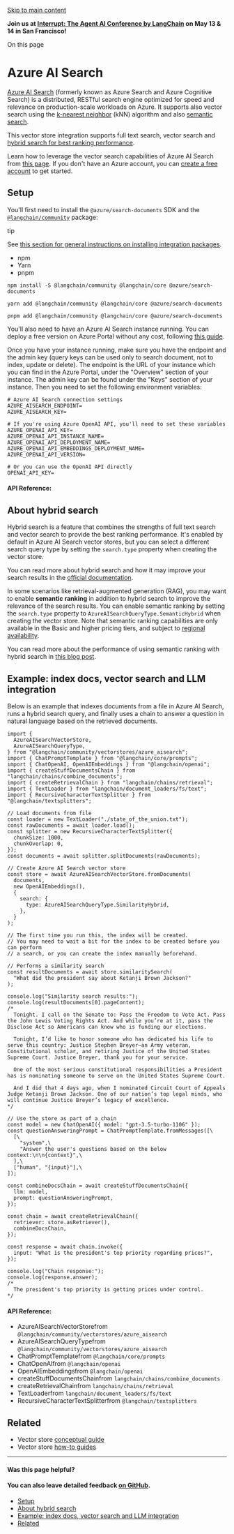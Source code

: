 [Skip to main content](https://js.langchain.com/docs/integrations/vectorstores/azure_aisearch/#__docusaurus_skipToContent_fallback)

**Join us at [Interrupt: The Agent AI Conference by LangChain](https://interrupt.langchain.com/) on May 13 & 14 in San Francisco!**

On this page

# Azure AI Search

[Azure AI Search](https://azure.microsoft.com/products/ai-services/ai-search) (formerly known as Azure Search and Azure Cognitive Search) is a distributed, RESTful search engine optimized for speed and relevance on production-scale workloads on Azure. It supports also vector search using the [k-nearest neighbor](https://en.wikipedia.org/wiki/Nearest_neighbor_search) (kNN) algorithm and also [semantic search](https://learn.microsoft.com/azure/search/semantic-search-overview).

This vector store integration supports full text search, vector search and [hybrid search for best ranking performance](https://techcommunity.microsoft.com/t5/ai-azure-ai-services-blog/azure-cognitive-search-outperforming-vector-search-with-hybrid/ba-p/3929167).

Learn how to leverage the vector search capabilities of Azure AI Search from [this page](https://learn.microsoft.com/azure/search/vector-search-overview). If you don't have an Azure account, you can [create a free account](https://azure.microsoft.com/free/) to get started.

## Setup [​](https://js.langchain.com/docs/integrations/vectorstores/azure_aisearch/\#setup "Direct link to Setup")

You'll first need to install the `@azure/search-documents` SDK and the [`@langchain/community`](https://www.npmjs.com/package/@langchain/community) package:

tip

See [this section for general instructions on installing integration packages](https://js.langchain.com/docs/how_to/installation#installing-integration-packages).

- npm
- Yarn
- pnpm

```codeBlockLines_AdAo
npm install -S @langchain/community @langchain/core @azure/search-documents

```

```codeBlockLines_AdAo
yarn add @langchain/community @langchain/core @azure/search-documents

```

```codeBlockLines_AdAo
pnpm add @langchain/community @langchain/core @azure/search-documents

```

You'll also need to have an Azure AI Search instance running. You can deploy a free version on Azure Portal without any cost, following [this guide](https://learn.microsoft.com/azure/search/search-create-service-portal).

Once you have your instance running, make sure you have the endpoint and the admin key (query keys can be used only to search document, not to index, update or delete). The endpoint is the URL of your instance which you can find in the Azure Portal, under the "Overview" section of your instance. The admin key can be found under the "Keys" section of your instance. Then you need to set the following environment variables:

```codeBlockLines_AdAo
# Azure AI Search connection settings
AZURE_AISEARCH_ENDPOINT=
AZURE_AISEARCH_KEY=

# If you're using Azure OpenAI API, you'll need to set these variables
AZURE_OPENAI_API_KEY=
AZURE_OPENAI_API_INSTANCE_NAME=
AZURE_OPENAI_API_DEPLOYMENT_NAME=
AZURE_OPENAI_API_EMBEDDINGS_DEPLOYMENT_NAME=
AZURE_OPENAI_API_VERSION=

# Or you can use the OpenAI API directly
OPENAI_API_KEY=

```

#### API Reference:

## About hybrid search [​](https://js.langchain.com/docs/integrations/vectorstores/azure_aisearch/\#about-hybrid-search "Direct link to About hybrid search")

Hybrid search is a feature that combines the strengths of full text search and vector search to provide the best ranking performance. It's enabled by default in Azure AI Search vector stores, but you can select a different search query type by setting the `search.type` property when creating the vector store.

You can read more about hybrid search and how it may improve your search results in the [official documentation](https://learn.microsoft.com/azure/search/hybrid-search-overview).

In some scenarios like retrieval-augmented generation (RAG), you may want to enable **semantic ranking** in addition to hybrid search to improve the relevance of the search results. You can enable semantic ranking by setting the `search.type` property to `AzureAISearchQueryType.SemanticHybrid` when creating the vector store.
Note that semantic ranking capabilities are only available in the Basic and higher pricing tiers, and subject to [regional availability](https://azure.microsoft.com/en-us/explore/global-infrastructure/products-by-region/?products=search).

You can read more about the performance of using semantic ranking with hybrid search in [this blog post](https://techcommunity.microsoft.com/t5/ai-azure-ai-services-blog/azure-cognitive-search-outperforming-vector-search-with-hybrid/ba-p/3929167).

## Example: index docs, vector search and LLM integration [​](https://js.langchain.com/docs/integrations/vectorstores/azure_aisearch/\#example-index-docs-vector-search-and-llm-integration "Direct link to Example: index docs, vector search and LLM integration")

Below is an example that indexes documents from a file in Azure AI Search, runs a hybrid search query, and finally uses a chain to answer a question in natural language based on the retrieved documents.

```codeBlockLines_AdAo
import {
  AzureAISearchVectorStore,
  AzureAISearchQueryType,
} from "@langchain/community/vectorstores/azure_aisearch";
import { ChatPromptTemplate } from "@langchain/core/prompts";
import { ChatOpenAI, OpenAIEmbeddings } from "@langchain/openai";
import { createStuffDocumentsChain } from "langchain/chains/combine_documents";
import { createRetrievalChain } from "langchain/chains/retrieval";
import { TextLoader } from "langchain/document_loaders/fs/text";
import { RecursiveCharacterTextSplitter } from "@langchain/textsplitters";

// Load documents from file
const loader = new TextLoader("./state_of_the_union.txt");
const rawDocuments = await loader.load();
const splitter = new RecursiveCharacterTextSplitter({
  chunkSize: 1000,
  chunkOverlap: 0,
});
const documents = await splitter.splitDocuments(rawDocuments);

// Create Azure AI Search vector store
const store = await AzureAISearchVectorStore.fromDocuments(
  documents,
  new OpenAIEmbeddings(),
  {
    search: {
      type: AzureAISearchQueryType.SimilarityHybrid,
    },
  }
);

// The first time you run this, the index will be created.
// You may need to wait a bit for the index to be created before you can perform
// a search, or you can create the index manually beforehand.

// Performs a similarity search
const resultDocuments = await store.similaritySearch(
  "What did the president say about Ketanji Brown Jackson?"
);

console.log("Similarity search results:");
console.log(resultDocuments[0].pageContent);
/*
  Tonight. I call on the Senate to: Pass the Freedom to Vote Act. Pass the John Lewis Voting Rights Act. And while you’re at it, pass the Disclose Act so Americans can know who is funding our elections.

  Tonight, I’d like to honor someone who has dedicated his life to serve this country: Justice Stephen Breyer—an Army veteran, Constitutional scholar, and retiring Justice of the United States Supreme Court. Justice Breyer, thank you for your service.

  One of the most serious constitutional responsibilities a President has is nominating someone to serve on the United States Supreme Court.

  And I did that 4 days ago, when I nominated Circuit Court of Appeals Judge Ketanji Brown Jackson. One of our nation’s top legal minds, who will continue Justice Breyer’s legacy of excellence.
*/

// Use the store as part of a chain
const model = new ChatOpenAI({ model: "gpt-3.5-turbo-1106" });
const questionAnsweringPrompt = ChatPromptTemplate.fromMessages([\
  [\
    "system",\
    "Answer the user's questions based on the below context:\n\n{context}",\
  ],\
  ["human", "{input}"],\
]);

const combineDocsChain = await createStuffDocumentsChain({
  llm: model,
  prompt: questionAnsweringPrompt,
});

const chain = await createRetrievalChain({
  retriever: store.asRetriever(),
  combineDocsChain,
});

const response = await chain.invoke({
  input: "What is the president's top priority regarding prices?",
});

console.log("Chain response:");
console.log(response.answer);
/*
  The president's top priority is getting prices under control.
*/

```

#### API Reference:

- AzureAISearchVectorStorefrom `@langchain/community/vectorstores/azure_aisearch`
- AzureAISearchQueryTypefrom `@langchain/community/vectorstores/azure_aisearch`
- ChatPromptTemplatefrom `@langchain/core/prompts`
- ChatOpenAIfrom `@langchain/openai`
- OpenAIEmbeddingsfrom `@langchain/openai`
- createStuffDocumentsChainfrom `langchain/chains/combine_documents`
- createRetrievalChainfrom `langchain/chains/retrieval`
- TextLoaderfrom `langchain/document_loaders/fs/text`
- RecursiveCharacterTextSplitterfrom `@langchain/textsplitters`

## Related [​](https://js.langchain.com/docs/integrations/vectorstores/azure_aisearch/\#related "Direct link to Related")

- Vector store [conceptual guide](https://js.langchain.com/docs/concepts/#vectorstores)
- Vector store [how-to guides](https://js.langchain.com/docs/how_to/#vectorstores)

* * *

#### Was this page helpful?

#### You can also leave detailed feedback [on GitHub](https://github.com/langchain-ai/langchainjs/issues/new?assignees=&labels=03+-+Documentation&projects=&template=documentation.yml&title=DOC%3A+%3CIssue+related+to+/docs/integrations/vectorstores/azure_aisearch/%3E).

- [Setup](https://js.langchain.com/docs/integrations/vectorstores/azure_aisearch/#setup)
- [About hybrid search](https://js.langchain.com/docs/integrations/vectorstores/azure_aisearch/#about-hybrid-search)
- [Example: index docs, vector search and LLM integration](https://js.langchain.com/docs/integrations/vectorstores/azure_aisearch/#example-index-docs-vector-search-and-llm-integration)
- [Related](https://js.langchain.com/docs/integrations/vectorstores/azure_aisearch/#related)